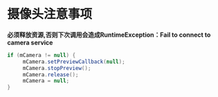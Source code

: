 # 摄像头注意事项

**必须释放资源,否则下次调用会造成RuntimeException：Fail to connect to camera service**
```java
if (mCamera != null) {
     mCamera.setPreviewCallback(null);
     mCamera.stopPreview();
     mCamera.release();
     mCamera = null;
}
```
